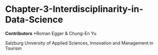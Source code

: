 # Chapter-3-Interdisciplinarity-in-Data-Science
**Contributors**
*Roman Egger & Chung-En Yu

Salzburg University of Applied Sciences, Innovation and Management in Tourism
